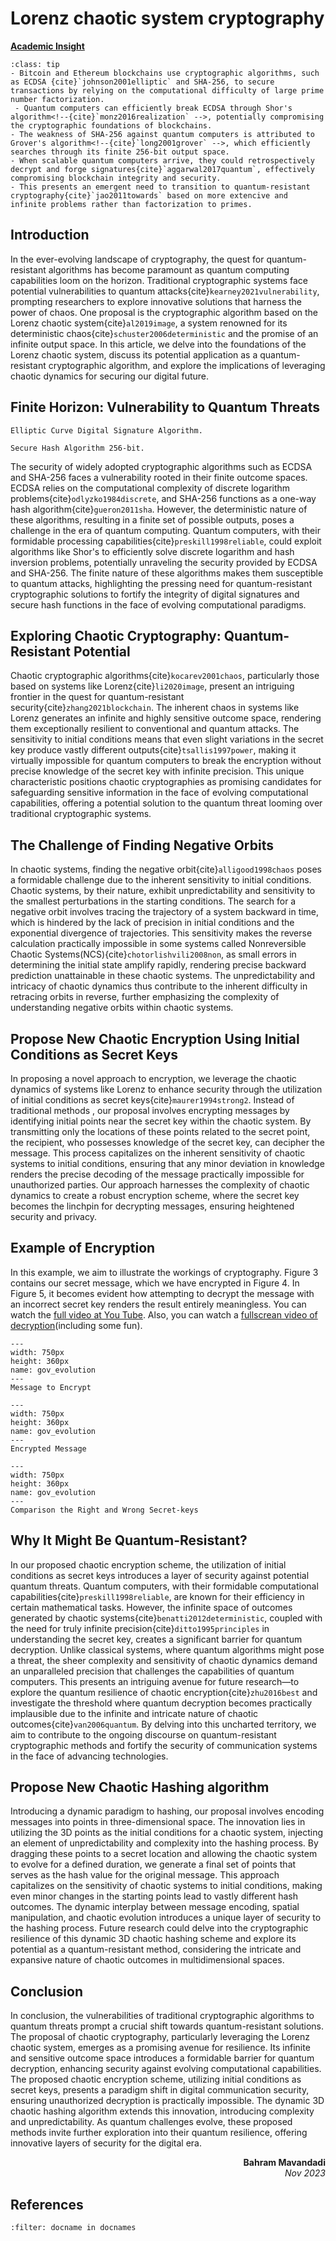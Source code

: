 # Lorenz chaotic system cryptography

<!-- ![Academic Insight](images/AI.svg) -->
<ins>**Academic Insight**</ins>

```{admonition} Key Insights
:class: tip
- Bitcoin and Ethereum blockchains use cryptographic algorithms, such as ECDSA {cite}`johnson2001elliptic` and SHA-256, to secure transactions by relying on the computational difficulty of large prime number factorization. 
 - Quantum computers can efficiently break ECDSA through Shor's algorithm<!--{cite}`monz2016realization` -->, potentially compromising the cryptographic foundations of blockchains.
- The weakness of SHA-256 against quantum computers is attributed to Grover's algorithm<!--{cite}`long2001grover` -->, which efficiently searches through its finite 256-bit output space.
- When scalable quantum computers arrive, they could retrospectively decrypt and forge signatures{cite}`aggarwal2017quantum`, effectively compromising blockchain integrity and security. 
- This presents an emergent need to transition to quantum-resistant cryptography{cite}`jao2011towards` based on more extencive and infinite problems rather than factorization to primes.
```

## Introduction

In the ever-evolving landscape of cryptography, the quest for quantum-resistant algorithms has become paramount as quantum computing capabilities loom on the horizon. Traditional cryptographic systems face potential vulnerabilities to quantum attacks{cite}`kearney2021vulnerability`, prompting researchers to explore innovative solutions that harness the power of chaos. One proposal is the cryptographic algorithm based on the Lorenz chaotic system{cite}`al2019image`, a system renowned for its deterministic chaos{cite}`schuster2006deterministic` and the promise of an infinite output space. In this article, we delve into the foundations of the Lorenz chaotic system, discuss its potential application as a quantum-resistant cryptographic algorithm, and explore the implications of leveraging chaotic dynamics for securing our digital future.

## Finite Horizon: Vulnerability to Quantum Threats

 `````{margin} **ECDSA**
 Elliptic Curve Digital Signature Algorithm.
`````
 `````{margin} **SHA-256**
Secure Hash Algorithm 256-bit.
`````

The security of widely adopted cryptographic algorithms such as ECDSA and SHA-256 faces a vulnerability rooted in their finite outcome spaces. ECDSA relies on the computational complexity of discrete logarithm problems{cite}`odlyzko1984discrete`, and SHA-256 functions as a one-way hash algorithm{cite}`gueron2011sha`. However, the deterministic nature of these algorithms, resulting in a finite set of possible outputs, poses a challenge in the era of quantum computing. Quantum computers, with their formidable processing capabilities{cite}`preskill1998reliable`, could exploit algorithms like Shor's to efficiently solve discrete logarithm and hash inversion problems, potentially unraveling the security provided by ECDSA and SHA-256. The finite nature of these algorithms makes them susceptible to quantum attacks, highlighting the pressing need for quantum-resistant cryptographic solutions to fortify the integrity of digital signatures and secure hash functions in the face of evolving computational paradigms.

## Exploring Chaotic Cryptography: Quantum-Resistant Potential
Chaotic cryptographic algorithms{cite}`kocarev2001chaos`, particularly those based on systems like Lorenz{cite}`li2020image`, present an intriguing frontier in the quest for quantum-resistant security{cite}`zhang2021blockchain`. The inherent chaos in systems like Lorenz generates an infinite and highly sensitive outcome space, rendering them exceptionally resilient to conventional and quantum attacks. The sensitivity to initial conditions means that even slight variations in the secret key produce vastly different outputs{cite}`tsallis1997power`, making it virtually impossible for quantum computers to break the encryption without precise knowledge of the secret key with infinite precision. This unique characteristic positions chaotic cryptographies as promising candidates for safeguarding sensitive information in the face of evolving computational capabilities, offering a potential solution to the quantum threat looming over traditional cryptographic systems.

## The Challenge of Finding Negative Orbits
In chaotic systems, finding the negative orbit{cite}`alligood1998chaos` poses a formidable challenge due to the inherent sensitivity to initial conditions. Chaotic systems, by their nature, exhibit unpredictability and sensitivity to the smallest perturbations in the starting conditions. The search for a negative orbit involves tracing the trajectory of a system backward in time, which is hindered by the lack of precision in initial conditions and the exponential divergence of trajectories. This sensitivity makes the reverse calculation practically impossible in some systems called Nonreversible Chaotic Systems(NCS){cite}`chotorlishvili2008non`, as small errors in determining the initial state amplify rapidly, rendering precise backward prediction unattainable in these chaotic systems. The unpredictability and intricacy of chaotic dynamics thus contribute to the inherent difficulty in retracing orbits in reverse, further emphasizing the complexity of understanding negative orbits within chaotic systems.

## Propose New Chaotic Encryption Using Initial Conditions as Secret Keys

In proposing a novel approach to encryption, we leverage the chaotic dynamics of systems like Lorenz to enhance security through the utilization of initial conditions as secret keys{cite}`maurer1994strong2`. Instead of traditional methods , our proposal involves encrypting messages by identifying initial points near the secret key within the chaotic system. By transmitting only the locations of these points related to the secret point, the recipient, who possesses knowledge of the secret key, can decipher the message. This process capitalizes on the inherent sensitivity of chaotic systems to initial conditions, ensuring that any minor deviation in knowledge renders the precise decoding of the message practically impossible for unauthorized parties. Our approach harnesses the complexity of chaotic dynamics to create a robust encryption scheme, where the secret key becomes the linchpin for decrypting messages, ensuring heightened security and privacy.

## Example of Encryption
In this example, we aim to illustrate the workings of cryptography. Figure 3 contains our secret message, which we have encrypted in Figure 4. In Figure 5, it becomes evident how attempting to decrypt the message with an incorrect secret key renders the result entirely meaningless. You can watch the [full video at You Tube](https://www.youtube.com/watch?v=2V_CT5BFaig). Also, you can watch a [fullscrean video of decryption](https://www.youtube.com/watch?v=yl03frH3V6A)(including some fun).

```{figure} images/harry_me.jpg
---
width: 750px
height: 360px
name: gov_evolution
---
Message to Encrypt
```

```{figure} images/untitled33.png
---
width: 750px
height: 360px
name: gov_evolution
---
Encrypted Message
```

```{figure} images/main_frame_R.jpg
---
width: 750px
height: 360px
name: gov_evolution
---
Comparison the Right and Wrong Secret-keys
```

<!-- {cite}`shand1993fast2` {cite}`gaidimaro`-->

## Why It Might Be Quantum-Resistant?

In our proposed chaotic encryption scheme, the utilization of initial conditions as secret keys introduces a layer of security against potential quantum threats. Quantum computers, with their formidable computational capabilities{cite}`preskill1998reliable`, are known for their efficiency in certain mathematical tasks. However, the infinite space of outcomes generated by chaotic systems{cite}`benatti2012deterministic`, coupled with the need for truly infinite precision{cite}`ditto1995principles` in understanding the secret key, creates a significant barrier for quantum decryption. Unlike classical systems, where quantum algorithms might pose a threat, the sheer complexity and sensitivity of chaotic dynamics demand an unparalleled precision that challenges the capabilities of quantum computers. This presents an intriguing avenue for future research—to explore the quantum resilience of chaotic encryption{cite}`zhu2016best` and investigate the threshold where quantum decryption becomes practically implausible due to the infinite and intricate nature of chaotic outcomes{cite}`van2006quantum`. By delving into this uncharted territory, we aim to contribute to the ongoing discourse on quantum-resistant cryptographic methods and fortify the security of communication systems in the face of advancing technologies.


## Propose New Chaotic Hashing algorithm

Introducing a dynamic paradigm to hashing, our proposal involves encoding messages into points in three-dimensional space. The innovation lies in utilizing the 3D points as the initial conditions for a chaotic system, injecting an element of unpredictability and complexity into the hashing process. By dragging these points to a secret location and allowing the chaotic system to evolve for a defined duration, we generate a final set of points that serves as the hash value for the original message. This approach capitalizes on the sensitivity of chaotic systems to initial conditions, making even minor changes in the starting points lead to vastly different hash outcomes. The dynamic interplay between message encoding, spatial manipulation, and chaotic evolution introduces a unique layer of security to the hashing process. Future research could delve into the cryptographic resilience of this dynamic 3D chaotic hashing scheme and explore its potential as a quantum-resistant method, considering the intricate and expansive nature of chaotic outcomes in multidimensional spaces.





<!-- ```{figure} images/untitled33.png
---
width: 750px
height: 360px
name: gov_evolution
---
Message to Hash
``` -->



## Conclusion
In conclusion, the vulnerabilities of traditional cryptographic algorithms to quantum threats prompt a crucial shift towards quantum-resistant solutions. The proposal of chaotic cryptography, particularly leveraging the Lorenz chaotic system, emerges as a promising avenue for resilience. Its infinite and sensitive outcome space introduces a formidable barrier for quantum decryption, enhancing security against evolving computational capabilities. The proposed chaotic encryption scheme, utilizing initial conditions as secret keys, presents a paradigm shift in digital communication security, ensuring unauthorized decryption is practically impossible. The dynamic 3D chaotic hashing algorithm extends this innovation, introducing complexity and unpredictability. As quantum challenges evolve, these proposed methods invite further exploration into their quantum resilience, offering innovative layers of security for the digital era.







<div style="text-align: right;font-weight: bold;">Bahram Mavandadi</div>
<div style="text-align: right;font-style: italic;">Nov 2023</div>

## References

```{bibliography}
:filter: docname in docnames
```
